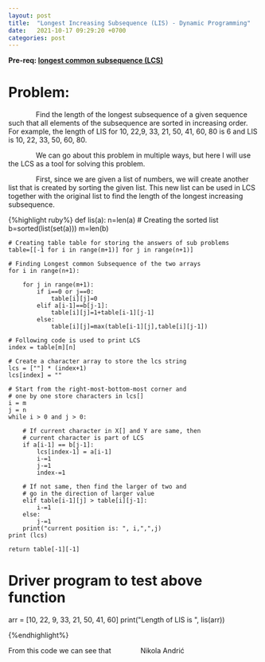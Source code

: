 ```yaml
---
layout: post
title:  "Longest Increasing Subsequence (LIS) - Dynamic Programming"
date:   2021-10-17 09:29:20 +0700
categories: post
---
```

 **Pre-req: [longest common subsequence (LCS)](https://nikolaandro.github.io/longest-common-subsequence-dynamic-programming/)**
 
# Problem:

 &nbsp;&nbsp;&nbsp;&nbsp;&nbsp;&nbsp;&nbsp;&nbsp;&nbsp;&nbsp;&nbsp;&nbsp;&nbsp;
 Find the length of the longest subsequence of a given sequence such that all elements of the subsequence are sorted in increasing order. For example, the length of LIS for 10, 22,9, 33, 21, 50, 41, 60, 80 is 6 and LIS is 10, 22, 33, 50, 60, 80.

 &nbsp;&nbsp;&nbsp;&nbsp;&nbsp;&nbsp;&nbsp;&nbsp;&nbsp;&nbsp;&nbsp;&nbsp;&nbsp;
 We can go about this problem in multiple ways, but here I will use the LCS as a tool for solving this problem. 
 
 &nbsp;&nbsp;&nbsp;&nbsp;&nbsp;&nbsp;&nbsp;&nbsp;&nbsp;&nbsp;&nbsp;&nbsp;&nbsp;
 First, since we are given a list of numbers, we will create another list that is created by sorting the given list. This new list can be used in LCS together with the original list to find the length of the longest increasing subsequence.
 
 {%highlight ruby%}
def lis(a):
    n=len(a)
    # Creating the sorted list
    b=sorted(list(set(a)))
    m=len(b)
     
     
    # Creating table table for storing the answers of sub problems
    table=[[-1 for i in range(m+1)] for j in range(n+1)]
     
    # Finding Longest common Subsequence of the two arrays
    for i in range(n+1):
             
        for j in range(m+1):
            if i==0 or j==0:
                table[i][j]=0
            elif a[i-1]==b[j-1]:
                table[i][j]=1+table[i-1][j-1]
            else:
                table[i][j]=max(table[i-1][j],table[i][j-1])
    
    # Following code is used to print LCS
    index = table[m][n]
  
    # Create a character array to store the lcs string
    lcs = [""] * (index+1)
    lcs[index] = ""
  
    # Start from the right-most-bottom-most corner and
    # one by one store characters in lcs[]
    i = m
    j = n
    while i > 0 and j > 0:
  
        # If current character in X[] and Y are same, then
        # current character is part of LCS
        if a[i-1] == b[j-1]:
            lcs[index-1] = a[i-1]
            i-=1
            j-=1
            index-=1
  
        # If not same, then find the larger of two and
        # go in the direction of larger value
        elif table[i-1][j] > table[i][j-1]:
            i-=1
        else:
            j-=1
        print("current position is: ", i,",",j)
    print (lcs)
    
    return table[-1][-1]
     
# Driver program to test above function
arr = [10, 22, 9, 33, 21, 50, 41, 60]
print("Length of LIS is ", lis(arr))

{%endhighlight%}

 From this code we can see that 
 &nbsp;&nbsp;&nbsp;&nbsp;&nbsp;&nbsp;&nbsp;&nbsp;&nbsp;&nbsp;&nbsp;&nbsp;&nbsp;
 Nikola Andrić

 
